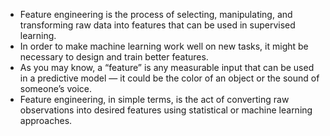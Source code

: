 - Feature engineering is the process of selecting, manipulating, and transforming raw data into features that can be used in supervised learning. 
- In order to make machine learning work well on new tasks, it might be necessary to design and train better features. 
- As you may know, a “feature” is any measurable input that can be used in a predictive model — it could be the color of an object or the sound of someone’s voice. 
- Feature engineering, in simple terms, is the act of converting raw observations into desired features using statistical or machine learning approaches.



